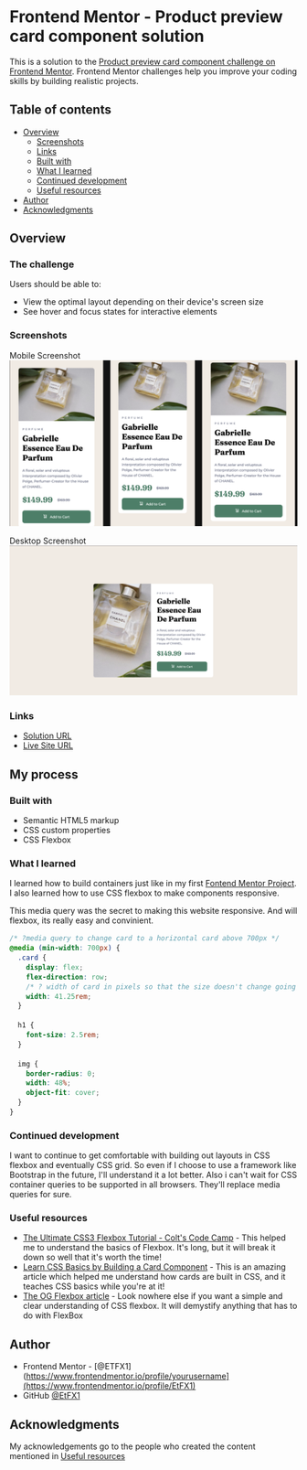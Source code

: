# Frontend Mentor - Product preview card component solution

This is a solution to the [Product preview card component challenge on Frontend Mentor](https://www.frontendmentor.io/challenges/product-preview-card-component-GO7UmttRfa). Frontend Mentor challenges help you improve your coding skills by building realistic projects. 

## Table of contents

- [Overview](#overview)
  - [Screenshots](#screenshots)
  - [Links](#links)
  - [Built with](#built-with)
  - [What I learned](#what-i-learned)
  - [Continued development](#continued-development)
  - [Useful resources](#useful-resources)
- [Author](#author)
- [Acknowledgments](#acknowledgments)

## Overview

### The challenge

Users should be able to:

- View the optimal layout depending on their device's screen size
- See hover and focus states for interactive elements

### Screenshots

Mobile Screenshot
![](./mobile_screenshot.png)

Desktop Screenshot
![](./desktop_screenshot.png)

### Links

- [Solution URL](https://github.com/EtFX1/Frontend-Mentor-Challenge-Product-preview-card-component)
- [Live Site URL](https://etfx1.github.io/Frontend-Mentor-Challenge-Product-preview-card-component/)

## My process

### Built with

- Semantic HTML5 markup
- CSS custom properties
- CSS Flexbox

### What I learned

I learned how to build containers just like in my first [Fontend Mentor Project](https://github.com/EtFX1/Frontend-Mentor-challenge-QR-code-component). I also learned how to use CSS flexbox to make components responsive. 

This media query was the secret to making this website responsive. And will flexbox, its really easy and convinient. 

```css
/* ?media query to change card to a horizontal card above 700px */
@media (min-width: 700px) {
  .card {
    display: flex;
    flex-direction: row;
    /* ? width of card in pixels so that the size doesn't change going upward */
    width: 41.25rem;
  }

  h1 {
    font-size: 2.5rem;
  }

  img {
    border-radius: 0;
    width: 48%;
    object-fit: cover;
  }
}
```


### Continued development

I want to continue to get comfortable with building out layouts in CSS flexbox and eventually CSS grid. So even if I choose to use a framework like Bootstrap in the future, I'll understand it a lot better. Also i can't wait for CSS container queries to be supported in all browsers. They'll replace media queries for sure. 


### Useful resources

- [The Ultimate CSS3 Flexbox Tutorial - Colt's Code Camp](https://www.youtube.com/watch?v=qZv-rNx0jEA) - This helped me to understand the basics of Flexbox. It's long, but it will break it down so well that it's worth the time!
- [Learn CSS Basics by Building a Card Component](https://www.freecodecamp.org/news/learn-css-basics-by-building-a-card-component/) - This is an amazing article which helped me understand how cards are built in CSS, and it teaches CSS basics while you're at it!
- [The OG Flexbox article](https://css-tricks.com/snippets/css/a-guide-to-flexbox/) -  Look nowhere else if you want a simple and clear understanding of CSS flexbox. It will demystify anything that has to do with FlexBox


## Author

- Frontend Mentor - [@ETFX1](https://www.frontendmentor.io/profile/yourusername](https://www.frontendmentor.io/profile/EtFX1)
- GitHub [@EtFX1](https://github.com/EtFX1)

## Acknowledgments

My acknowledgements go to the people who created the content mentioned in [Useful resources](#useful-resources)

